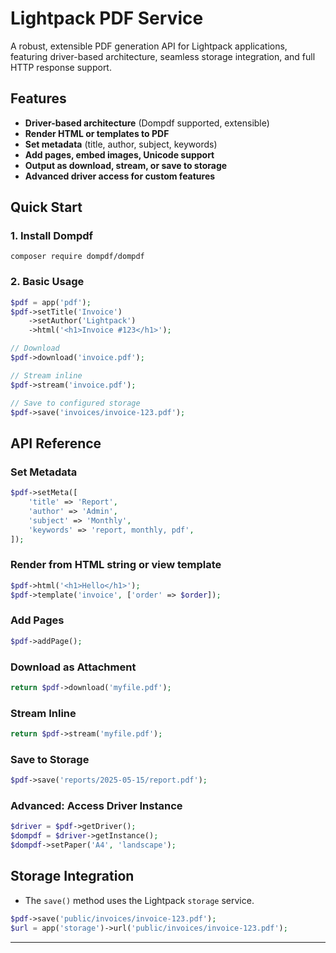 # Lightpack PDF Service

A robust, extensible PDF generation API for Lightpack applications, featuring driver-based architecture, seamless storage integration, and full HTTP response support.

## Features
- **Driver-based architecture** (Dompdf supported, extensible)
- **Render HTML or templates to PDF**
- **Set metadata** (title, author, subject, keywords)
- **Add pages, embed images, Unicode support**
- **Output as download, stream, or save to storage**
- **Advanced driver access for custom features**

## Quick Start

### 1. Install Dompdf

```
composer require dompdf/dompdf
```

### 2. Basic Usage

```php
$pdf = app('pdf');
$pdf->setTitle('Invoice')
    ->setAuthor('Lightpack')
    ->html('<h1>Invoice #123</h1>');

// Download
$pdf->download('invoice.pdf');

// Stream inline
$pdf->stream('invoice.pdf');

// Save to configured storage
$pdf->save('invoices/invoice-123.pdf');
```

## API Reference

### Set Metadata
```php
$pdf->setMeta([
    'title' => 'Report',
    'author' => 'Admin',
    'subject' => 'Monthly',
    'keywords' => 'report, monthly, pdf',
]);
```

### Render from HTML string or view template
```php
$pdf->html('<h1>Hello</h1>');
$pdf->template('invoice', ['order' => $order]);
```

### Add Pages
```php
$pdf->addPage();
```

### Download as Attachment
```php
return $pdf->download('myfile.pdf');
```

### Stream Inline
```php
return $pdf->stream('myfile.pdf');
```

### Save to Storage
```php
$pdf->save('reports/2025-05-15/report.pdf');
```

### Advanced: Access Driver Instance
```php
$driver = $pdf->getDriver();
$dompdf = $driver->getInstance();
$dompdf->setPaper('A4', 'landscape');
```

## Storage Integration
- The `save()` method uses the Lightpack `storage` service.
  
```php
$pdf->save('public/invoices/invoice-123.pdf');
$url = app('storage')->url('public/invoices/invoice-123.pdf');
```

---